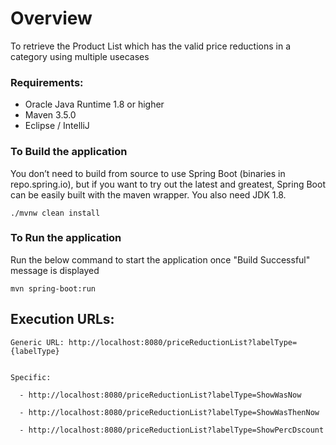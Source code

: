    
# Overview

To retrieve the Product List which has the valid price reductions in a category using multiple usecases
### Requirements:

* Oracle Java Runtime 1.8 or higher
* Maven 3.5.0
* Eclipse / IntelliJ

### To Build the application
You don’t need to build from source to use Spring Boot (binaries in repo.spring.io), but if you want to try out the latest and greatest, Spring Boot can be easily built with the maven wrapper. You also need JDK 1.8.

```
./mvnw clean install
```

### To Run the application
Run the below command to start the application once "Build Successful" message is displayed

```
mvn spring-boot:run
```

## Execution URLs:

    Generic URL: http://localhost:8080/priceReductionList?labelType={labelType}


    Specific:

      - http://localhost:8080/priceReductionList?labelType=ShowWasNow

      - http://localhost:8080/priceReductionList?labelType=ShowWasThenNow

      - http://localhost:8080/priceReductionList?labelType=ShowPercDscount

